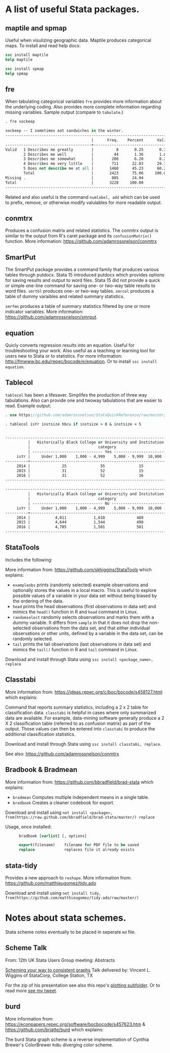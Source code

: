 # A list of useful Stata packages.

## maptile and spmap

Useful when visulizing geographic data. Maptile produces categorical maps. To install and read help docs:

```Stata
ssc install maptile
help maptile

ssc install spmap
help spmap
```

## fre

When tabulating categorical variables `fre` provides more information about the underlying coding. Also provides more complete information regarding missing variables. Sample output (compare to `tabulate`.)

```Stata
. fre sockeep

sockeep -- I sometimes eat sandwiches in the winter.
-----------------------------------------------------------------------------------
                                      |      Freq.    Percent      Valid       Cum.
--------------------------------------+--------------------------------------------
Valid   1 Describes me greatly        |          8       0.25       0.33       0.33
        2 Describes me well           |         44       1.36       1.82       2.15
        3 Describes me somewhat       |        200       6.20       8.25      10.40
        4 Describes me very little    |        711      22.03      29.34      39.74
        5 Does not describe me at all |       1460      45.23      60.26     100.00
        Total                         |       2423      75.06     100.00           
Missing .                             |        805      24.94                      
Total                                 |       3228     100.00                      
-----------------------------------------------------------------------------------
```

Related and also useful is the command `numlabel, add` which can be used to prefix, remove, or otherwise modify valulables for more readable output.

## conmtrx

Produces a confusion matrix and related statistics. The conmtrx output is similar to the output from R's caret package and its `confusionMatrix()` function. More information: https://github.com/adamrossnelson/conmtrx

## SmartPut

The SmartPut package provides a command family that produces various tables through putdocx. Stata 15 introduced putdocx which provides options for saving results and output to word files. Stata 15 did not provide a quick or simple one-line command for saving one- or two-way table results to word files. `smrtbl` produces one- or two-way tables. `smrcol` produces a table of dummy varaibles and related summary statistics. 

`smrfmn` produces a table of summary statistics filtered by one or more indicator variables. More information: https://github.com/adamrossnelson/smrput.

## equation

Quicly converts regression results into an equation. Useful for troubleshooting your work. Also useful as a teaching or learning tool for users new to Stata or to statistics. For more information: http://fmwww.bc.edu/repec/bocode/e/equation. Or to install `ssc install equation`.

## Tablecol

`tablecol` has been a lifesaver. Simplifes the production of three way tabulations. Also can provide one and twoway tabulations that are easier to read. Example output:

```Stata
. use https://github.com/adamrossnelson/StataQuickReference/raw/master/ExampleIPEDS.dta, clear

. tablecol isYr instsize hbcu if instsize > 0 & instsize < 5


------------------------------------------------------------------------------
          |   Historically Black College or University and Institution size   
          |                              category                             
          | ------------------------------- Yes ------------------------------
     isYr |     Under 1,000    1,000 - 4,999    5,000 - 9,999  10,000 - 19,999
----------+-------------------------------------------------------------------
     2014 |              25               55               15                4
     2015 |              31               52               15                3
     2016 |              31               52               16                2
------------------------------------------------------------------------------

------------------------------------------------------------------------------
          |   Historically Black College or University and Institution size   
          |                              category                             
          | ------------------------------- No -------------------------------
     isYr |     Under 1,000    1,000 - 4,999    5,000 - 9,999  10,000 - 19,999
----------+-------------------------------------------------------------------
     2014 |           4,811            1,610              489              343
     2015 |           4,644            1,544              490              333
     2016 |           4,705            1,501              501              336
------------------------------------------------------------------------------
```

## StataTools

Includes the following:

More information from: https://github.com/skhiggins/StataTools which explains:

* `exampleobs` prints (randomly selected) example observations and optionally stores the values in a local macro. This is useful to explore possible values of a variable in your data set without being biased by the ordering of the data.
* `head` prints the head observations (first observations in data set) and mimics the `head()` function in R and `head` command in Linux.
* `randomselect` randomly selects observations and marks them with a dummy variable. It differs from `sample` in that it does not drop the non-selected observations from the data set, and that either individual observations or other units, defined by a variable in the data set, can be randomly selected.
* `tail` prints the tail observations (last observations in data set) and mimics the `tail()` function in R and `tail` command in Linux.

Download and install through Stata using `ssc install <package_name>, replace`

## Classtabi

More information from: https://ideas.repec.org/c/boc/bocode/s458127.html which explains:

Command that reports summary statistics, including a 2 x 2 table for classification data. `classtabi` is helpful in cases where only summarized data are available. For example, data-mining software generally produce a 2 X 2 classification table (referred to as confusion matrix) as part of the output. Those values can then be entered into `classtabi` to produce the additional classification statistics.

Download and install through Stata using `ssc install classtabi, replace`.

See also: https://github.com/adamrossnelson/conmtrx

## Bradbook & Bradmean

More information from: https://github.com/bbradfield/brad-stata which explains:

* `bradmean` Computes multiple independent means in a single table.
* `bradbook` Creates a cleaner codebook for export.

Download and install using `net install <package>, from(https://raw.github.com/bbradfield/brad-stata/master/) replace`

Usage, once installed:
```Stata
      bradbook [varlist] [, options]

      export(filename)    filename for PDF file to be saved
      replace             replaces file it already exists
```
## stata-tidy

Provides a new approach to `reshape`. More information from: https://github.com/matthieugomez/tidy.ado

Download and install using `net install tidy, from(https://github.com/matthieugomez/tidy.ado/raw/master/)`

# Notes about stata schemes.

Stata scheme notes eventually to be placed in seperate `md` file.

## Scheme Talk 
From: 12th UK Stata Users Group meeting: Abstracts 

[Scheming your way to consistent graphs](https://www.stata.com/meeting/12uk/abstracts.html#wiggins)
Talk delivered by: Vincent L. Wiggins of StataCorp, College Station, TX

For the zip of his presentation see also this repo's [plotting subfolder](https://github.com/adamrossnelson/StataQuickReference/tree/master/plotting). Or to read more [see my tweet](https://twitter.com/AdamRossNelson/status/1071034935149031425).

## burd

More information from: https://econpapers.repec.org/software/bocbocode/s457623.htm & https://github.com/briatte/burd which explains:

The burd Stata graph scheme is a reverse implementation of Cynthia Brewer's ColorBrewer `RdBu` diverging color scheme.
